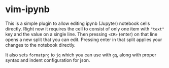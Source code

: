 # vim-ipynb

This is a simple plugin to allow editing ipynb (Jupyter) notebook cells
directly. Right now it requires the cell to consist of only one item with
`"text"` key and the value on a single line. Then pressing `<CR>` (enter) on
that line opens a new split that you can edit. Pressing enter in that split
applies your changes to the notebook directly.

It also sets `formatprg` to `jq` which you can use with `gq`, along with proper
syntax and indent configuration for json.

